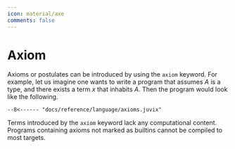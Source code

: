 ```yaml
---
icon: material/axe
comments: false
---
```


# Axiom

Axioms or postulates can be introduced by using the `axiom` keyword. For
example, let us imagine one wants to write a program that assumes _A_ is a type,
and there exists a term _x_ that inhabits _A_. Then the program would look like
the following.

```juvix
--8<------ "docs/reference/language/axioms.juvix"
```

Terms introduced by the `axiom` keyword lack any computational content. Programs
containing axioms not marked as builtins cannot be compiled to most targets.
